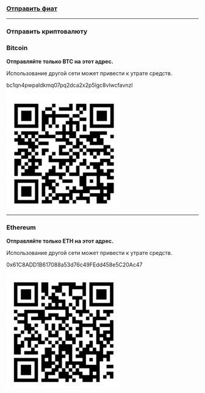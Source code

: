 ### [Отправить фиат](https://www.donationalerts.com/r/matryoshkatools)
---
### Отправить криптовалюту
### Bitcoin

**Отправляйте только BTC на этот адрес.**

Использование другой сети может привести к утрате средств.

bc1qn4pwpaldkmq07pq2dca2x2p5lgc8vlwcfavnzl

![QR Code](img/bitcoin.jpeg)

-------

### Ethereum

**Отправляйте только ETH на этот адрес.**

Использование другой сети может привести к утрате средств.

0x61C8ADD1B617088a53d76c49FEdd458e5C20Ac47

![QR Code](img/ethereum.jpeg)